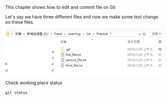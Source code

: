 This chapter shows how to edit and commit file on Git

Let's say we have three different files and now we make some text change on these files.

![](/assets/file)



Check working place status

`git status`

